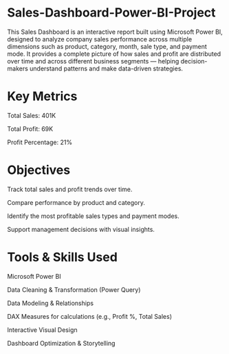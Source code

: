 # Sales-Dashboard-Power-BI-Project

This Sales Dashboard is an interactive report built using Microsoft Power BI, designed to analyze company sales performance across multiple dimensions such as product, category, month, sale type, and payment mode.
It provides a complete picture of how sales and profit are distributed over time and across different business segments — helping decision-makers understand patterns and make data-driven strategies.

# Key Metrics

Total Sales: 401K

Total Profit: 69K

Profit Percentage: 21%

# Objectives

Track total sales and profit trends over time.

Compare performance by product and category.

Identify the most profitable sales types and payment modes.

Support management decisions with visual insights.

# Tools & Skills Used

Microsoft Power BI

Data Cleaning & Transformation (Power Query)

Data Modeling & Relationships

DAX Measures for calculations (e.g., Profit %, Total Sales)

Interactive Visual Design

Dashboard Optimization & Storytelling
